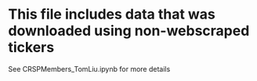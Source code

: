 # This file includes data that was downloaded using non-webscraped tickers

See CRSPMembers_TomLiu.ipynb for more details
